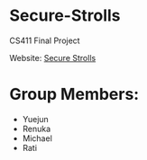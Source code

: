 # Secure-Strolls
CS411 Final Project

Website: [Secure Strolls](http://securestroll.web.illinois.edu/)

# Group Members:
- Yuejun
- Renuka
- Michael
- Rati
